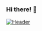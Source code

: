 ### Hi there! 👋
[![Header](https://raw.githubusercontent.com/peterirlam/<OWNER>/<OWNER>/readme_header.png "Header")](https://github.com/peterirlam/peterirlam/blob/main/MatrixStyleCode.jpg)


<!--
**peterirlam/peterirlam** is a ✨ _special_ ✨ repository because its `README.md` (this file) appears on your GitHub profile.

Here are some ideas to get you started:

- 🔭 I’m currently working on ...
- 🌱 I’m currently learning ...
- 👯 I’m looking to collaborate on ...
- 🤔 I’m looking for help with ...
- 💬 Ask me about ...
- 📫 How to reach me: ...
- 😄 Pronouns: ...
- ⚡ Fun fact: ...
-->
